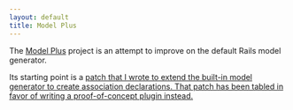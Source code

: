 ```yaml
---
layout: default
title: Model Plus
---
```


The <a href="http://github.com/ffmike/model_plus">Model Plus</a> project is an attempt to improve on the default
Rails model generator.

Its starting point is a <a href="http://rails.lighthouseapp.com/projects/8994/tickets/1315-extend-model-generator-to-create-association-declarations">patch
that I wrote to extend the built-in model generator to create association declarations. That patch has been tabled in favor of
writing a proof-of-concept plugin instead.
